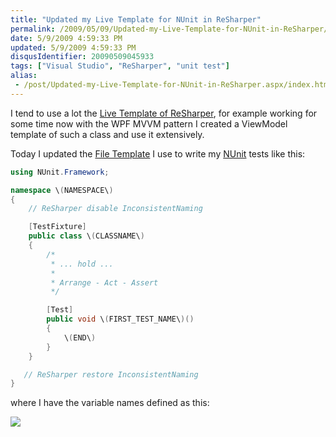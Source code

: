```yaml
---
title: "Updated my Live Template for NUnit in ReSharper"
permalink: /2009/05/09/Updated-my-Live-Template-for-NUnit-in-ReSharper/
date: 5/9/2009 4:59:33 PM
updated: 5/9/2009 4:59:33 PM
disqusIdentifier: 20090509045933
tags: ["Visual Studio", "ReSharper", "unit test"]
alias:
 - /post/Updated-my-Live-Template-for-NUnit-in-ReSharper.aspx/index.html
---
```

I tend to use a lot the [Live Template of ReSharper](http://www.jetbrains.com/resharper/features/code_templates.html), for example working for some time now with the WPF MVVM pattern I created a ViewModel template of such a class and use it extensively.

Today I updated the [File Template](http://www.jetbrains.com/resharper/features/code_templates.html#File_Templates) I use to write my [NUnit](http://nunit.com/index.php) tests like this:
<!-- more -->


```csharp
using NUnit.Framework;

namespace \(NAMESPACE\)
{
    // ReSharper disable InconsistentNaming

    [TestFixture]
    public class \(CLASSNAME\)
    {       
        /*
         * ... hold ...
         *
         * Arrange - Act - Assert
         */

        [Test]
        public void \(FIRST_TEST_NAME\)()
        {
            \(END\)
        }
    }

   // ReSharper restore InconsistentNaming
}
```

where I have the variable names defined as this:

![](http://farm4.static.flickr.com/3326/3515113386_55481b1a06_o.png)
